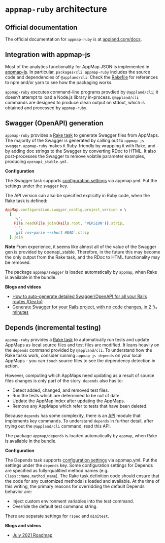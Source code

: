 # `appmap-ruby` architecture

## Official documentation

The official documentation for `appmap-ruby` is at [appland.com/docs](https://appland.com/docs/reference/appmap-ruby.html).

## Integration with appmap-js

Most of the analytics functionality for AppMap JSON is implemented in [appmap-js](https://github.com/applandinc/appmap-js/). In particular, `packages/cli`. `appmap-ruby` includes the source code and dependencies of `@appland/cli`. Check the [Rakefile](./Rakefile) for references to npm and/or yarn to see how the packaging works.

`appmap-ruby` executes command-line programs provdied by `@appland/cli`; it doesn't attempt to load a Node.js library in-process. `@appland/cli` commands are designed to produce clean output on stdout, which is obtained and processed by `appmap-ruby`.

## Swagger (OpenAPI) generation

`appmap-ruby` provides a [Rake task](./lib/appmap/swagger/rake_tasks.rb) to generate Swagger files from AppMaps. The majority of the Swagger is generated by calling out to `appmap-js swagger`. `appmap-ruby` makes it Ruby-friendly by wrapping it with Rake, and by adding doc strings to the Swagger by converting RDoc to HTML. It also post-processes the Swagger to remove volatile parameter examples, producing `openapi_stable.yml`. 

**Configuration**

The Swagger task supports [configuration settings](./lib/appmap/swagger/configuration.rb) via appmap.yml. Put the settings under the `swagger` key. 

The API version can also be specified explicitly in Ruby code, when the Rake task is defined:

```ruby
AppMap.configuration.swagger_config.project_version = \
  [ 
    'v',
    File.read(File.join(Rails.root, 'VERSION')).strip,
    '_',
    `git rev-parse --short HEAD`.strip
  ].join
```

**Note** From experience, it seems like almost all of the value of the Swagger gen is provided by openapi_stable. Therefore, in the future this may become the only output from the Rake task, and the RDoc to HTML functionality may be removed.

The package `appmap/swagger` is loaded automatically by `appmap`, when Rake is available in the bundle.

**Blogs and videos**

* [How to auto-generate detailed Swagger/OpenAPI for all your Rails routes (Dev.to)](https://dev.to/appland/how-to-auto-generate-swagger-openapi-doc-for-your-web-services-3npn)
* [Generate Swagger for your Rails project, with no code changes, in 2 ¹/₂ minutes](https://dev.to/appland/generate-swagger-for-your-rails-project-with-no-code-changes-in-2-minutes-3abj)

## Depends (incremental testing)

`appmap-ruby` provides a [Rake task](./lib/appmap/depends/rake_tasks.rb) to automatically run tests and update AppMaps as local source files and test files are modified. It leans heavily on the `depends` command provided by `@appland/cli`. To understand how the Rake tasks work, consider running `appmap-js depends` on your local AppMaps - you can `touch` source files to see the dependency detection in action.

However, computing which AppMaps need updating as a result of source files changes is only part of the story. `depends` also has to:

* Detect added, changed, and removed test files.
* Run the tests which are determined to be out of date.
* Update the AppMap index after updating the AppMaps.
* Remove any AppMaps which refer to tests that have been deleted.

Because `depends` has some complexity, there is an [API](./lib/appmap/depends/api.rb) module that implements key commands. To understand `depends` in further detail, after trying out the `@appland/cli` command, read this API.

The package `appmap/depends` is loaded automatically by `appmap`, when Rake is available in the bundle.

**Configuration**

The Depends task supports [configuration settings](./lib/appmap/depends/configuration.rb) via appmap.yml. Put the settings under the `depends` key. Some configuration settings for Depends are specified as fully-qualified method names (e.g. `Class::Name.method_name`). The Rake task definition code should ensure that the code for any customized methods is loaded and available. At the time of this writing, the primary reasons for overridding the default Depends behavior are:

* Inject custom environment variables into the test command.
* Override the default test command string.

There are separate settings for `rspec` and `minitest`.

**Blogs and videos**

* [July 2021 Roadmap](https://appland.com/videos/2021/07/01/appmap-july-2021-roadmap/)
